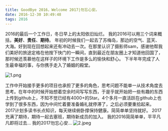 ```yaml
---
title: GoodBye 2016，Welcome 2017|勿忘心安。
date: 2016-12-30 10:49:48
tags: 2016
---
```

2016的最后一个工作日，冬日早上的太阳依旧灿烂。
我的2016可以用三个词来概括，**美好**、**责任**、**期待**。
年初的时候我们一起去了苏梅岛，那边的空气、蓝天、大海。好到现在回想起来还有冲动去一次。在那里认识了摄影师sam，感谢他帮我们美好的旅途定格在他按下快门的一瞬间，直到最近在朋友圈上才知道他回国了，那时候还羡慕他在这样子的环境下工作是多么的愉快和舒心。
下半年年完成了人生最幸福的事，与你携手走入了婚姻的殿堂。

![1.png](http://upload-images.jianshu.io/upload_images/1194532-764a2cba0d46a122.png?imageMogr2/auto-orient/strip%7CimageView2/2/w/1240)

工作中开始接手更多的项目也承担了更多的角色，思考问题不能单一从技术角度去思考。在年中的时候开始想着空余时间写写东西，于是乎就开始把一些有趣的东西上传到github上，不知不觉已经有4000+的Star。4个多月一直活跃在github上也学到了很多东西，因为中间忙着要准备婚礼就停滞了，之后必须要重拾起来。
2017计划多读书长点知识，每天继续俯卧撑保持健康。简简单单坚持就好。
2017充满了期待，期待一起去塞班，期待新成员的加入。
我的2016简简单单，平平凡凡即将过去...
我的2017勿忘心安...
![2.jpeg](http://upload-images.jianshu.io/upload_images/1194532-6672f14c7a177508.jpeg?imageMogr2/auto-orient/strip%7CimageView2/2/w/1240)
